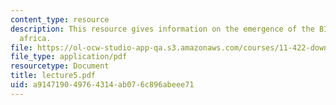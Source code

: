 ```yaml
---
content_type: resource
description: This resource gives information on the emergence of the BID in south
  africa.
file: https://ol-ocw-studio-app-qa.s3.amazonaws.com/courses/11-422-downtown-management-organizations-fall-2006/a914719049764314ab076c896abeee71_lecture5.pdf
file_type: application/pdf
resourcetype: Document
title: lecture5.pdf
uid: a9147190-4976-4314-ab07-6c896abeee71
---
```

